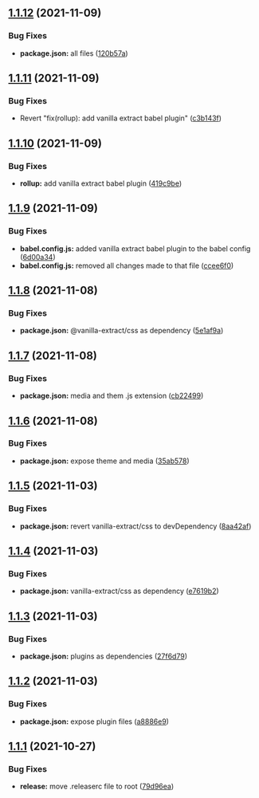 ## [1.1.12](https://github.com/tourlane/tourlane-lui/compare/v1.1.11...v1.1.12) (2021-11-09)


### Bug Fixes

* **package.json:** all files ([120b57a](https://github.com/tourlane/tourlane-lui/commit/120b57ac70846e7a082eeadbf4bc76e61e0125c1))

## [1.1.11](https://github.com/tourlane/tourlane-lui/compare/v1.1.10...v1.1.11) (2021-11-09)


### Bug Fixes

* Revert "fix(rollup): add vanilla extract babel plugin" ([c3b143f](https://github.com/tourlane/tourlane-lui/commit/c3b143fe2010d71ec7ee4f2c5e7b016c0d5a135b))

## [1.1.10](https://github.com/tourlane/tourlane-lui/compare/v1.1.9...v1.1.10) (2021-11-09)


### Bug Fixes

* **rollup:** add vanilla extract babel plugin ([419c9be](https://github.com/tourlane/tourlane-lui/commit/419c9be0cf88ecadeeb5edd16f7d0307deb8c471))

## [1.1.9](https://github.com/tourlane/tourlane-lui/compare/v1.1.8...v1.1.9) (2021-11-09)


### Bug Fixes

* **babel.config.js:** added vanilla extract babel plugin to the babel config ([6d00a34](https://github.com/tourlane/tourlane-lui/commit/6d00a34c990eeabb9370641a6ccb162f946577a2))
* **babel.config.js:** removed all changes made to that file ([ccee6f0](https://github.com/tourlane/tourlane-lui/commit/ccee6f0791f1bfd8df95d1fa6fe33c9ee9632de9))

## [1.1.8](https://github.com/tourlane/tourlane-lui/compare/v1.1.7...v1.1.8) (2021-11-08)


### Bug Fixes

* **package.json:** @vanilla-extract/css as dependency ([5e1af9a](https://github.com/tourlane/tourlane-lui/commit/5e1af9a41c8060132f4ffe2bc04c024c0d457d93))

## [1.1.7](https://github.com/tourlane/tourlane-lui/compare/v1.1.6...v1.1.7) (2021-11-08)


### Bug Fixes

* **package.json:** media and them .js extension ([cb22499](https://github.com/tourlane/tourlane-lui/commit/cb22499d105f97a3c1b068170f2d667b43abe0c4))

## [1.1.6](https://github.com/tourlane/tourlane-lui/compare/v1.1.5...v1.1.6) (2021-11-08)


### Bug Fixes

* **package.json:** expose theme and media ([35ab578](https://github.com/tourlane/tourlane-lui/commit/35ab5788125acdb029cc76c8c03efee7a5f2e7b1))

## [1.1.5](https://github.com/tourlane/tourlane-lui/compare/v1.1.4...v1.1.5) (2021-11-03)


### Bug Fixes

* **package.json:** revert vanilla-extract/css to devDependency ([8aa42af](https://github.com/tourlane/tourlane-lui/commit/8aa42af6797d1e1fdf0ead4610461cd069eff35a))

## [1.1.4](https://github.com/tourlane/tourlane-lui/compare/v1.1.3...v1.1.4) (2021-11-03)


### Bug Fixes

* **package.json:** vanilla-extract/css as dependency ([e7619b2](https://github.com/tourlane/tourlane-lui/commit/e7619b2244281dc808dde5e8df0213c778a33903))

## [1.1.3](https://github.com/tourlane/tourlane-lui/compare/v1.1.2...v1.1.3) (2021-11-03)


### Bug Fixes

* **package.json:** plugins as dependencies ([27f6d79](https://github.com/tourlane/tourlane-lui/commit/27f6d79642427fa5d02f647766bc31b730745819))

## [1.1.2](https://github.com/tourlane/tourlane-lui/compare/v1.1.1...v1.1.2) (2021-11-03)


### Bug Fixes

* **package.json:** expose plugin files ([a8886e9](https://github.com/tourlane/tourlane-lui/commit/a8886e987c0ce9f69d023b61539665942da5dc88))

## [1.1.1](https://github.com/tourlane/tourlane-lui/compare/v1.1.0...v1.1.1) (2021-10-27)


### Bug Fixes

* **release:** move .releaserc file to root ([79d96ea](https://github.com/tourlane/tourlane-lui/commit/79d96eaa080ac62763421025646ea21238ea45aa))
